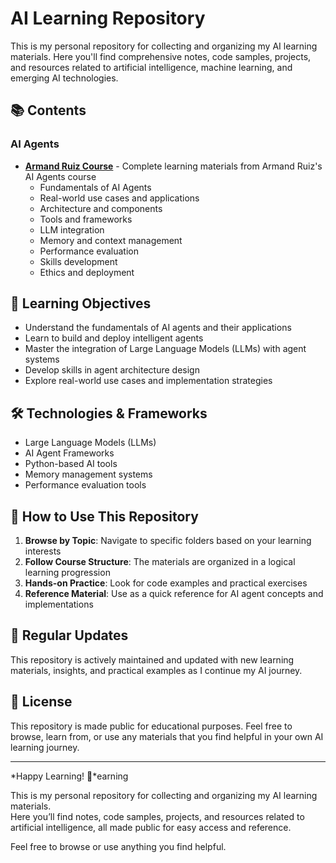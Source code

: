 # AI Learning Repository

This is my personal repository for collecting and organizing my AI learning materials. Here you'll find comprehensive notes, code samples, projects, and resources related to artificial intelligence, machine learning, and emerging AI technologies.

## 📚 Contents

### AI Agents
- **[Armand Ruiz Course](./ai-agents/armand-ruiz/)** - Complete learning materials from Armand Ruiz's AI Agents course
  - Fundamentals of AI Agents
  - Real-world use cases and applications
  - Architecture and components
  - Tools and frameworks
  - LLM integration
  - Memory and context management
  - Performance evaluation
  - Skills development
  - Ethics and deployment

## 🎯 Learning Objectives

- Understand the fundamentals of AI agents and their applications
- Learn to build and deploy intelligent agents
- Master the integration of Large Language Models (LLMs) with agent systems
- Develop skills in agent architecture design
- Explore real-world use cases and implementation strategies

## 🛠️ Technologies & Frameworks

- Large Language Models (LLMs)
- AI Agent Frameworks
- Python-based AI tools
- Memory management systems
- Performance evaluation tools

## 📖 How to Use This Repository

1. **Browse by Topic**: Navigate to specific folders based on your learning interests
2. **Follow Course Structure**: The materials are organized in a logical learning progression
3. **Hands-on Practice**: Look for code examples and practical exercises
4. **Reference Material**: Use as a quick reference for AI agent concepts and implementations

## 🔄 Regular Updates

This repository is actively maintained and updated with new learning materials, insights, and practical examples as I continue my AI journey.

## 📄 License

This repository is made public for educational purposes. Feel free to browse, learn from, or use any materials that you find helpful in your own AI learning journey.

---

*Happy Learning! 🚀*earning

This is my personal repository for collecting and organizing my AI learning materials.  
Here you’ll find notes, code samples, projects, and resources related to artificial intelligence, all made public for easy access and reference.

Feel free to browse or use anything you find helpful.
